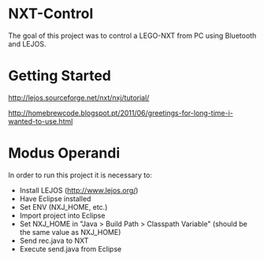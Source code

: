 NXT-Control
===========

The goal of this project was to control a LEGO-NXT from PC using Bluetooth and LEJOS.

Getting Started
===========

http://lejos.sourceforge.net/nxt/nxj/tutorial/

http://homebrewcode.blogspot.pt/2011/06/greetings-for-long-time-i-wanted-to-use.html

Modus Operandi
===========

In order to run this project it is necessary to:
* Install LEJOS (http://www.lejos.org/)
* Have Eclipse installed
* Set ENV (NXJ_HOME, etc.)
* Import project into Eclipse
* Set NXJ_HOME in "Java > Build Path > Classpath Variable" (should be the same value as NXJ_HOME)
* Send rec.java to NXT
* Execute send.java from Eclipse






